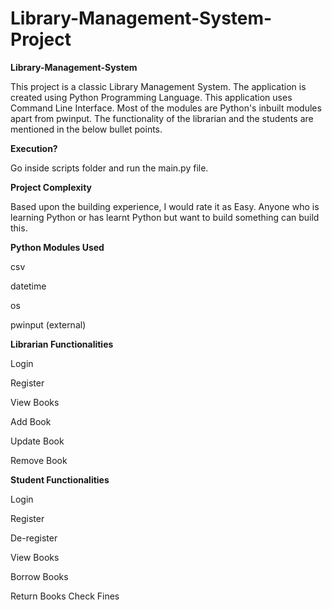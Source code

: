# Library-Management-System-Project
**Library-Management-System**

This project is a classic Library Management System. The application is created using Python Programming Language. This application uses Command Line Interface. Most of the modules are Python's inbuilt modules apart from pwinput. The functionality of the librarian and the students are mentioned in the below bullet points.

**Execution?**

Go inside scripts folder and run the main.py file.

**Project Complexity**

Based upon the building experience, I would rate it as Easy. Anyone who is learning Python or has learnt Python but want to build something can build this.

**Python Modules Used**

csv

datetime

os

pwinput (external)


**Librarian Functionalities**

Login

Register

View Books

Add Book

Update Book

Remove Book

**Student Functionalities**

Login

Register

De-register

View Books

Borrow Books

Return Books
Check Fines
